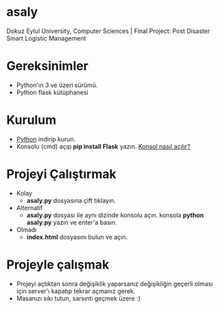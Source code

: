 # asaly
Dokuz Eylul University, Computer Sciences | Final Project: Post Disaster Smart Logistic Management

# Gereksinimler
* Python'ın 3 ve üzeri sürümü.
* Python flask kütüphanesi

# Kurulum
* [Python](https://www.python.org/downloads/) indirip kurun.
* Konsolu (cmd) açıp **pip install Flask** yazın. [Konsol nasıl açılır?](https://www.bilgisayarkurtu.com/dos-komut-ekrani-nasil-acilir-78287/)

# Projeyi Çalıştırmak
* Kolay
  - **asaly.py** dosyasına çift tıklayın.
* Alternatif
  - **asaly.py** dosyası ile aynı dizinde konsolu açın. konsola **python asaly.py** yazın ve enter'a basın.
* Olmadı
  - **index.html** dosyasını bulun ve açın.
 
# Projeyle çalışmak
* Projeyi açtıktan sonra değişiklik yaparsanız değişikliğin geçerli olması için server'ı kapatıp tekrar açmanız gerek.
* Masanızı sıkı tutun, sarsıntı geçmek üzere :)
